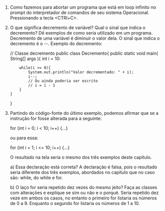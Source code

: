 1. Como fazemos para abortar um programa que está em loop infinito no prompt
   do interpretador de comandos de seu sistema Operacional.
   Pressionando a tecla <CTRl+C>.

2. O que significa decremento de variável? Qual o sinal que indica o decremento?
   Dê exemplos de como seria utilizado em um programa.
   Decremento de uma variável é diminuir o valor dela.
   O sinal que indica o decremento é o --.
   Exemplo do decremento:

   // Classe decremento
   public class Decremento{
       public static void main( String[] args ){
           int i = 10:

           while(i >= 0){
               System.out.println("Valor decrementado: " + i);
               i--;
               // Ou ainda poderia ser escrito
               // i = i - 1
           }
       }
   }


3. Partindo do código-fonte do último exemplo, podemos afirmar que se a instrução
   for fosse alterada para a seguinte:

   for (int i = 0; i < 10; i++) {...}

   ou para essa:

   for (int i = 1; i <= 10; i++) {...}

   O resultado na tela seria o mesmo dos três exemplos deste capítulo.

   a) Essa declaração está correta?
      A declaração é falsa, pois o resultado seria diferente dos três exemplos, abordados no capítulo
      que no caso são: while, do while e for.

   b) O laço for seria repetido dez vezes do mesmo jeito? Faça as classes
      com alterações e explique se sim ou não e o porquê.
      Seria repetido dez veze em ambos os casos, no entanto o primeiro for listaria os números de 0 a 9.
      Enquanto o segundo for listaria os números de 1 a 10.
